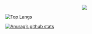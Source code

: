<!-- [![My Skills](https://skillicons.dev/icons?i=java,androidstudio,arduino,r,c,eclipse,github,linux,mysql,bash,py,r,unity,visualstudio,vscode,bash,selenium,wordpress&theme=light&)](https://skillicons.dev)
 -->
 
<p align="center">
  <a href="https://skillicons.dev">
    <img src="https://skillicons.dev/icons?i=java,androidstudio,arduino,r,c,eclipse,github,linux,mysql,py,r,unity,visualstudio,vscode,selenium,wordpress&theme=dark&" />
  </a>
</p>


<!-- - 👋 Hi, I’m @tamer98
- 👀 I’m interested in ...
- 🌱 I’m currently learning ...
- 💞️ I’m looking to collaborate on ...
- 📫 How to reach me ...


tamer98/tamer98 is a ✨ special ✨ repository because its `README.md` (this file) appears on your GitHub profile.
You can click the Preview link to take a look at your changes.
 -->


[![Top Langs](https://github-readme-stats.vercel.app/api/top-langs/?username=tamer98&layout=compact)](https://github.com/tamer98)

[![Anurag’s github stats](https://github-readme-stats.vercel.app/api?username=tamer98)](https://github.com/tamer98)


 
